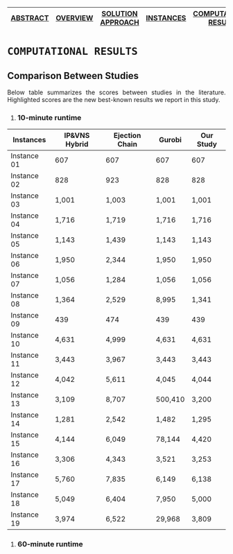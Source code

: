 [ABSTRACT](/README.md) | [OVERVIEW](/Overview/README.md)  | [SOLUTION APPROACH](/SolutionApproach/README.md)  | [INSTANCES](/Instances/README.md)  | [COMPUTATIONAL RESULTS](/ComputationalResults/README.md)
------------- | ------------- | ------------- | ------------- | -------------

`COMPUTATIONAL RESULTS`
====================
## Comparison Between Studies

<p align="justify">Below table summarizes the scores between studies in the literature. Highlighted scores are the new best-known results we report in this study.
  
  1. ### 10-minute runtime
  
Instances | IP&VNS Hybrid | Ejection Chain | Gurobi | Our Study
--- | --- | --- | --- | --- 
Instance 01 | 607 | 607 | 607 | 607
Instance 02 | 828 | 923 | 828 | 828
Instance 03 | 1,001 | 1,003 | 1,001 | 1,001
Instance 04 | 1,716 | 1,719 | 1,716 | 1,716
Instance 05 | 1,143 | 1,439 | 1,143 | 1,143
Instance 06 | 1,950 | 2,344 | 1,950 | 1,950
Instance 07 | 1,056 | 1,284 | 1,056 | 1,056
Instance 08 | 1,364 | 2,529 | 8,995 | 1,341
Instance 09 | 439 | 474 | 439 | 439
Instance 10 | 4,631 | 4,999 | 4,631 | 4,631
Instance 11 | 3,443 | 3,967 | 3,443 | 3,443
Instance 12 | 4,042 | 5,611 | 4,045 | 4,044
Instance 13 | 3,109 | 8,707 | 500,410 | 3,200
Instance 14 | 1,281 | 2,542 | 1,482 | 1,295
Instance 15 | 4,144 | 6,049 | 78,144 | 4,420
Instance 16 | 3,306 | 4,343 | 3,521 | 3,253
Instance 17 | 5,760 | 7,835 | 6,149 | 6,138
Instance 18 | 5,049 | 6,404 | 7,950 | 5,000
Instance 19 | 3,974 | 6,522 | 29,968 | 3,809


  
  1. ### 60-minute runtime
  
  
